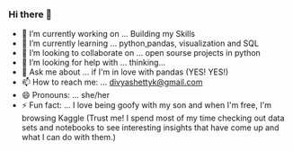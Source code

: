 ### Hi there 👋

- 🔭 I’m currently working on ... Building my Skills 
- 🌱 I’m currently learning ... python,pandas, visualization and SQL
- 👯 I’m looking to collaborate on ... open sourse projects in python 
- 🤔 I’m looking for help with ... thinking...
- 💬 Ask me about ... if I'm  in love with pandas (YES! YES!)
- 📫 How to reach me: ... divyashettyk@gmail.com
- 😄 Pronouns: ... she/her
- ⚡ Fun fact: ... I love being goofy with my son and when I'm free, I'm browsing Kaggle (Trust me! I spend most of my time checking out data sets and notebooks to see interesting insights that have come up and what I can do with them.)
